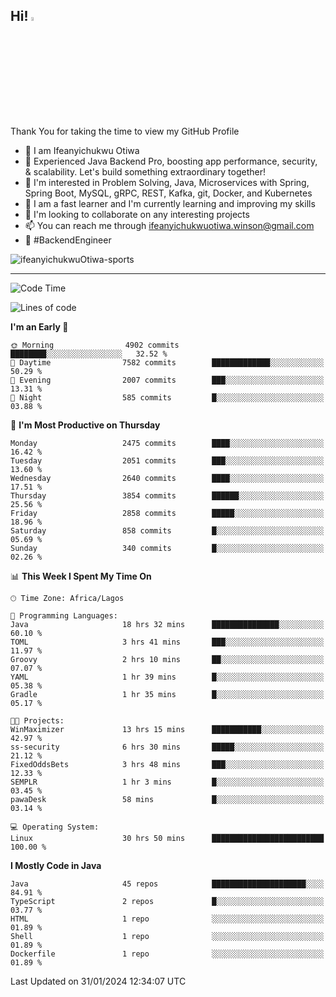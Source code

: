 <!-- BLOG-POST-LIST:START --><!-- BLOG-POST-LIST:END -->

## Hi! <img src="https://media.giphy.com/media/hvRJCLFzcasrR4ia7z/giphy.gif" width="4%"> 

Thank You for taking the time to view my GitHub Profile

- 👋 I am Ifeanyichukwu Otiwa
- 🚀 Experienced Java Backend Pro, boosting app performance, security, & scalability. Let's build something extraordinary together!
- 👀 I'm interested in Problem Solving, Java, Microservices with Spring, Spring Boot, MySQL, gRPC, REST, Kafka, git, Docker, and Kubernetes
- 🌱 I am a fast learner and I'm currently learning and improving my skills
- 💞️ I'm looking to collaborate on any interesting projects
- 📫 You can reach me through ifeanyichukwuotiwa.winson@gmail.com
- 🚀 #BackendEngineer

<p align="left" marginTop="10px"> <img src="https://komarev.com/ghpvc/?username=ifeanyichukwuOtiwa-sports&label=Profile%20views&color=0e75b6&style=for-the-badge" alt="ifeanyichukwuOtiwa-sports" /> </p>

***

<!--START_SECTION:waka-->
![Code Time](http://img.shields.io/badge/Code%20Time-2%2C183%20hrs%2022%20mins-blue)

![Lines of code](https://img.shields.io/badge/From%20Hello%20World%20I%27ve%20Written-4.9%20million%20lines%20of%20code-blue)

**I'm an Early 🐤** 

```text
🌞 Morning                4902 commits        ████████░░░░░░░░░░░░░░░░░   32.52 % 
🌆 Daytime                7582 commits        █████████████░░░░░░░░░░░░   50.29 % 
🌃 Evening                2007 commits        ███░░░░░░░░░░░░░░░░░░░░░░   13.31 % 
🌙 Night                  585 commits         █░░░░░░░░░░░░░░░░░░░░░░░░   03.88 % 
```
📅 **I'm Most Productive on Thursday** 

```text
Monday                   2475 commits        ████░░░░░░░░░░░░░░░░░░░░░   16.42 % 
Tuesday                  2051 commits        ███░░░░░░░░░░░░░░░░░░░░░░   13.60 % 
Wednesday                2640 commits        ████░░░░░░░░░░░░░░░░░░░░░   17.51 % 
Thursday                 3854 commits        ██████░░░░░░░░░░░░░░░░░░░   25.56 % 
Friday                   2858 commits        █████░░░░░░░░░░░░░░░░░░░░   18.96 % 
Saturday                 858 commits         █░░░░░░░░░░░░░░░░░░░░░░░░   05.69 % 
Sunday                   340 commits         █░░░░░░░░░░░░░░░░░░░░░░░░   02.26 % 
```


📊 **This Week I Spent My Time On** 

```text
🕑︎ Time Zone: Africa/Lagos

💬 Programming Languages: 
Java                     18 hrs 32 mins      ███████████████░░░░░░░░░░   60.10 % 
TOML                     3 hrs 41 mins       ███░░░░░░░░░░░░░░░░░░░░░░   11.97 % 
Groovy                   2 hrs 10 mins       ██░░░░░░░░░░░░░░░░░░░░░░░   07.07 % 
YAML                     1 hr 39 mins        █░░░░░░░░░░░░░░░░░░░░░░░░   05.38 % 
Gradle                   1 hr 35 mins        █░░░░░░░░░░░░░░░░░░░░░░░░   05.17 % 

🐱‍💻 Projects: 
WinMaximizer             13 hrs 15 mins      ███████████░░░░░░░░░░░░░░   42.97 % 
ss-security              6 hrs 30 mins       █████░░░░░░░░░░░░░░░░░░░░   21.12 % 
FixedOddsBets            3 hrs 48 mins       ███░░░░░░░░░░░░░░░░░░░░░░   12.33 % 
SEMPLR                   1 hr 3 mins         █░░░░░░░░░░░░░░░░░░░░░░░░   03.45 % 
pawaDesk                 58 mins             █░░░░░░░░░░░░░░░░░░░░░░░░   03.14 % 

💻 Operating System: 
Linux                    30 hrs 50 mins      █████████████████████████   100.00 % 
```

**I Mostly Code in Java** 

```text
Java                     45 repos            █████████████████████░░░░   84.91 % 
TypeScript               2 repos             █░░░░░░░░░░░░░░░░░░░░░░░░   03.77 % 
HTML                     1 repo              ░░░░░░░░░░░░░░░░░░░░░░░░░   01.89 % 
Shell                    1 repo              ░░░░░░░░░░░░░░░░░░░░░░░░░   01.89 % 
Dockerfile               1 repo              ░░░░░░░░░░░░░░░░░░░░░░░░░   01.89 % 
```




 Last Updated on 31/01/2024 12:34:07 UTC
<!--END_SECTION:waka-->

<!--
<p align="center">
![trophy](https://github-profile-trophy.vercel.app/?username=ifeanyichukwuOtiwa-sports&theme=onedark) (https://github.com/ryo-ma/github-profile-trophy)
</p>
-->

<!---
ifeanyi-otiwa/ifeanyi-otiwa is a ✨ special ✨ repository because its `README.md` (this file) appears on your GitHub profile.
You can click the Preview link to take a look at your changes.
--->
